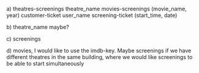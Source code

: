 a) 	theatres-screenings 	theatre_name
	movies-screenings 	(movie_name, year) 
	customer-ticket		user_name
	screening-ticket	(start_time, date)

b)	theatre_name maybe?

c) 	screenings

d) 	movies, I would like to use the imdb-key. Maybe screenings if we have different theatres in	the same building, where we would like screenings to be able to start simultaneously 

